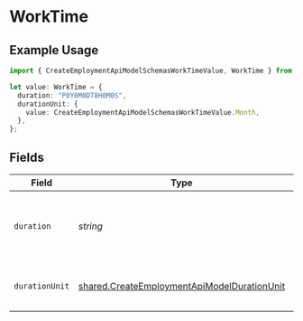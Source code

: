 # WorkTime

## Example Usage

```typescript
import { CreateEmploymentApiModelSchemasWorkTimeValue, WorkTime } from "@stackone/stackone-client-ts/sdk/models/shared";

let value: WorkTime = {
  duration: "P0Y0M0DT8H0M0S",
  durationUnit: {
    value: CreateEmploymentApiModelSchemasWorkTimeValue.Month,
  },
};
```

## Fields

| Field                                                                                                             | Type                                                                                                              | Required                                                                                                          | Description                                                                                                       | Example                                                                                                           |
| ----------------------------------------------------------------------------------------------------------------- | ----------------------------------------------------------------------------------------------------------------- | ----------------------------------------------------------------------------------------------------------------- | ----------------------------------------------------------------------------------------------------------------- | ----------------------------------------------------------------------------------------------------------------- |
| `duration`                                                                                                        | *string*                                                                                                          | :heavy_minus_sign:                                                                                                | The work time duration in ISO 8601 duration format                                                                | P0Y0M0DT8H0M0S                                                                                                    |
| `durationUnit`                                                                                                    | [shared.CreateEmploymentApiModelDurationUnit](../../../sdk/models/shared/createemploymentapimodeldurationunit.md) | :heavy_minus_sign:                                                                                                | The duration unit of the work time                                                                                | month                                                                                                             |